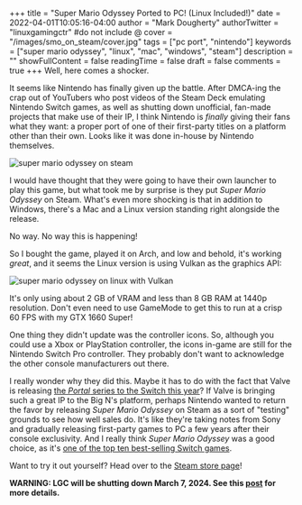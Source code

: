 +++
title = "Super Mario Odyssey Ported to PC! (Linux Included!)"
date = 2022-04-01T10:05:16-04:00
author = "Mark Dougherty"
authorTwitter = "linuxgamingctr" #do not include @
cover = "/images/smo_on_steam/cover.jpg"
tags = ["pc port", "nintendo"]
keywords = ["super mario odyssey", "linux", "mac", "windows", "steam"]
description = ""
showFullContent = false
readingTime = false
draft = false
comments = true
+++
Well, here comes a shocker.

It seems like Nintendo has finally given up the battle. After DMCA-ing the crap out of YouTubers who post videos of the Steam Deck emulating Nintendo Switch games, as well as shutting down unofficial, fan-made projects that make use of their IP, I think Nintendo is *finally* giving their fans what they want: a proper port of one of their first-party titles on a platform other than their own. Looks like it was done in-house by Nintendo themselves.

![super mario odyssey on steam](/images/smo_on_steam/store_page.jpg)

I would have thought that they were going to have their own launcher to play this game, but what took me by surprise is they put *Super Mario Odyssey* on Steam. What's even more shocking is that in addition to Windows, there's a Mac and a Linux version standing right alongside the release.

No way. No way this is happening!

So I bought the game, played it on Arch, and low and behold, it's working *great*, and it seems the Linux version is using Vulkan as the graphics API:

![super mario odyssey on linux with Vulkan](/images/smo_on_steam/in-game.jpg)

It's only using about 2 GB of VRAM and less than 8 GB RAM at 1440p resolution. Don't even need to use GameMode to get this to run at a crisp 60 FPS with my GTX 1660 Super!

One thing they didn't update was the controller icons. So, although you could use a Xbox or PlayStation controller, the icons in-game are still for the Nintendo Switch Pro controller. They probably don't want to acknowledge the other console manufacturers out there.

I really wonder why they did this. Maybe it has to do with the fact that Valve is releasing [the *Portal* series to the Switch this year](https://boilingsteam.com/portal-series-coming-to-nintendo-switch-but-why/)? If Valve is bringing such a great IP to the Big N's platform, perhaps Nintendo wanted to return the favor by releasing *Super Mario Odyssey* on Steam as a sort of "testing" grounds to see how well sales do. It's like they're taking notes from Sony and gradually releasing first-party games to PC a few years after their console exclusivity. And I really think *Super Mario Odyssey* was a good choice, as it's [one of the top ten best-selling Switch games](https://en.wikipedia.org/wiki/List_of_best-selling_Nintendo_Switch_video_games).

Want to try it out yourself? Head over to the [Steam store page](https://store.steampowered.com/app/641789/Super_Mario_Odyssey/)!

**WARNING: LGC will be shutting down March 7, 2024. See this [post](https://linuxgamingcentral.com/posts/the-end-of-lgc/) for more details.**
